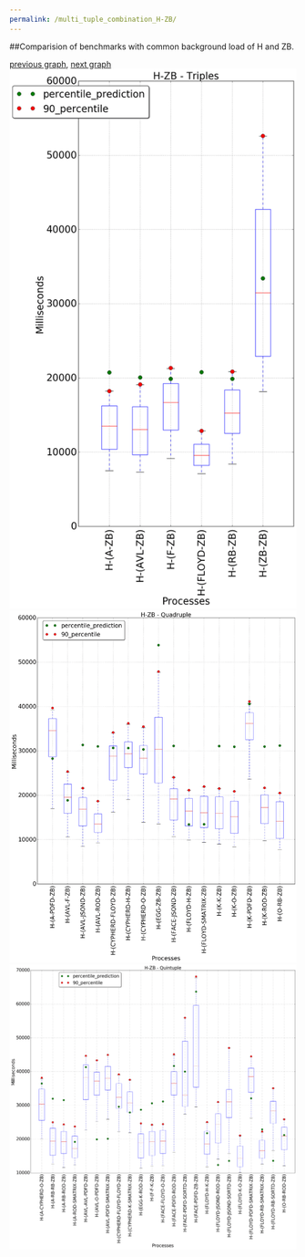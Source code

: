 ```yaml
---
permalink: /multi_tuple_combination_H-ZB/
---
```


##Comparision of benchmarks with common background load of H and ZB.

[previous graph](../multi_tuple_combination_H-SORTD/), [next graph](../multi_tuple_combination_JSOND-AVL/)
![graph figure](./images/triple/H/H-ZB_box.png)![graph figure](./images/quadruple/H/H-ZB_box.png)![graph figure](./images/quintuple/H/H-ZB_box.png)